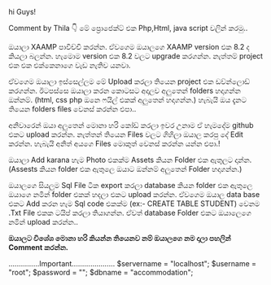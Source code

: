 hi Guys!

Comment by Thila 👇
මේ ප්‍රොජෙක්ට් එක Php,Html, java script වලින් කරමු..

ඔයාලා XAAMP පාවිච්චි කරන්න. ඒවගෙම ඔයාලගෙ XAAMP version එක 8.2 ද කියලා බලන්න. හැමොම version එක 8.2 වලට upgrade කරගන්න. නැත්තම් project එක එක එක්කෙනාගෙ වැඩ නැතිව යනවා.

ඒවගෙම ඔයාලා ඉස්සෙල්ලම මේ Upload කරලා තියෙන project එක ඩව්න්ලොඩ් කරගන්න. ඊටපස්සෙ ඔයාලා කරන කොටසට අදාලව අලුතෙන් folders හදාගන්න ඔන්නම්. (html, css php ඔනෙ ෆයිල් එකක් අලුතෙන් හදාගන්න.) හැබැයි ඔය දැනට තියෙන folders files වෙනස් කරන්න එපා..

අනිවාරෙන් ඔයා අලුතෙන් මොනා හරි කෝඩ් කරලා ඉවර උනාම ඒ හැමදේම github එකට upload කරන්න. නැත්තන් තියෙන Files වලට ගිහිලා ඔයාල කරපු දේ Edit කරන්න. හැබැයි අනිත් අයගෙ Files මොකුත් වෙනස් කරන්න යන්න එපා.!

ඔයාලා Add karana හැම Photo එකක්ම Assets කියන Folder එක ඇතුලට දාන්න. (Assests කියන folder එක ඇතුලෙ ඔයාට ඔන්නම් අලුතෙන් Folder හදාගන්න.)

ඔයාලගෙ සියලුම Sql File ටික export කරලා database කියන folder එක ඇතුලෙ ඔයාගෙ නමින් folder එකක් හදලා එකට upload කරන්න. ඒවගෙම ඔයාල data base එකට Add කරන හැම Sql code එකක්ම (ex:- CREATE TABLE STUDENT) වෙනම .Txt File එකක ටයිප් කරලා තියාගන්න. ඒවත් database Folder එකට ඔයාලෙගෙ නමින් upload කරන්න..

****ඔයාලට විශේශ මොනා හරි කියන්න තියෙනව නම් ඔයාලගෙ නම දාලා පහලින් Comment කරන්න.****


...............Important.....................
$servername = "localhost";
$username = "root";
$password = "";
$dbname = "accommodation";
